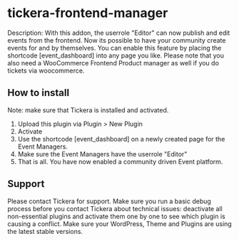 # tickera-frontend-manager

Description: With this addon, the userrole "Editor" can now publish and edit events from the frontend. Now its possible to have your community create events for and by themselves. You can enable this feature by placing the shortcode [event_dashboard] into any page you like.
Please note that you also need a WooCommerce Frontend Product manager as well if you do tickets via woocommerce.

## How to install
Note: make sure that Tickera is installed and activated.
1. Upload this plugin via Plugin > New Plugin
2. Activate 
3. Use the shortcode [event_dashboard] on a newly created page for the Event Managers. 
4. Make sure the Event Managers have the userrole "Editor"
5. That is all. You have now enabled a community driven Event platform.

## Support
Please contact Tickera for support. Make sure you run a basic debug process before you contact Tickera about technical issues: deactivate all non-essential plugins and activate them one by one to see which plugin is causing a conflict. Make sure your WordPress, Theme and Plugins are using the latest stable versions. 
